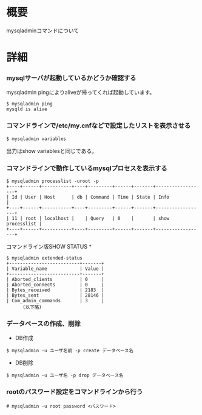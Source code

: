 # 概要
mysqladminコマンドについて

# 詳細

### mysqlサーバが起動しているかどうか確認する
mysqladmin pingによりaliveが帰ってくれば起動しています。
```
$ mysqladmin ping
mysqld is alive
```

### コマンドラインで/etc/my.cnfなどで設定したリストを表示させる
```
$ mysqladmin variables
```
出力はshow variablesと同じである。

### コマンドラインで動作しているmysqlプロセスを表示する
```
$ mysqladmin processlist -uroot -p
+----+------+-----------+----+---------+------+-------+------------------+
| Id | User | Host      | db | Command | Time | State | Info             |
+----+------+-----------+----+---------+------+-------+------------------+
| 11 | root | localhost |    | Query   | 0    |       | show processlist |
+----+------+-----------+----+---------+------+-------+------------------+
```

コマンドライン版SHOW STATUS †
```
$ mysqladmin extended-status
+--------------------------+-------+
| Variable_name            | Value |
+--------------------------+-------+
| Aborted_clients          | 0     |
| Aborted_connects         | 0     |
| Bytes_received           | 2183  |
| Bytes_sent               | 28146 |
| Com_admin_commands       | 3     |
      (以下略)
```

### データベースの作成、削除
- DB作成
```
$ mysqladmin -u ユーザ名前 -p create データベース名
```
- DB削除
```
$ mysqladmin -u ユーザ名 -p drop データベース名
```

### rootのパスワード設定をコマンドラインから行う
```
# mysqladmin -u root password <パスワード>
```
